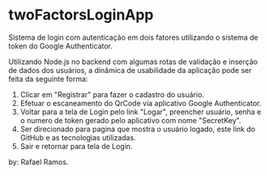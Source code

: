 # twoFactorsLoginApp
Sistema de login com autenticação em dois fatores utilizando o sistema de token do Google Authenticator.

Utilizando Node.js no backend com algumas rotas de validação e inserção de dados dos usuários, a dinâmica de usabilidade da aplicação pode ser feita da seguinte forma:

1. Clicar em "Registrar" para fazer o cadastro do usuário.
2. Efetuar o escaneamento do QrCode via aplicativo Google Authenticator.
3. Voltar para a tela de Login pelo link "Logar", preencher usuário, senha e o numero de token gerado pelo aplicativo com nome "SecretKey".
4. Ser direcionado para pagina que mostra o usuário logado, este link do GitHub e as tecnologias utilizadas.
5. Sair e retornar para tela de Login.

by: Rafael Ramos.


